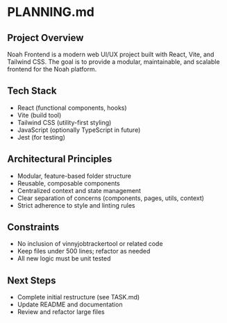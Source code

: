 # PLANNING.md

## Project Overview
Noah Frontend is a modern web UI/UX project built with React, Vite, and Tailwind CSS. The goal is to provide a modular, maintainable, and scalable frontend for the Noah platform.

## Tech Stack
- React (functional components, hooks)
- Vite (build tool)
- Tailwind CSS (utility-first styling)
- JavaScript (optionally TypeScript in future)
- Jest (for testing)

## Architectural Principles
- Modular, feature-based folder structure
- Reusable, composable components
- Centralized context and state management
- Clear separation of concerns (components, pages, utils, context)
- Strict adherence to style and linting rules

## Constraints
- No inclusion of vinnyjobtrackertool or related code
- Keep files under 500 lines; refactor as needed
- All new logic must be unit tested

## Next Steps
- Complete initial restructure (see TASK.md)
- Update README and documentation
- Review and refactor large files
